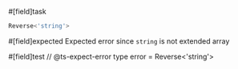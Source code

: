 #[field]task
```ts
Reverse<'string'>
```

#[field]expected
Expected error since `string` is not extended array

#[field]test
// @ts-expect-error
type error = Reverse<'string'>